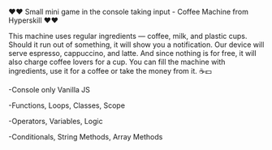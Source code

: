❤️❤️ Small mini game in the console taking input - Coffee Machine from Hyperskill ❤️❤️

This machine uses regular ingredients — coffee, milk, and plastic cups. Should it run out of something, it will show you a notification. Our device will serve espresso, cappuccino, and latte. 
And since nothing is for free, it will also charge coffee lovers for a cup. You can fill the machine with ingredients, use it for a coffee or take the money from it. ☕️💵 


-Console only Vanilla JS

-Functions, Loops, Classes, Scope

-Operators, Variables, Logic

-Conditionals, String Methods, Array Methods



